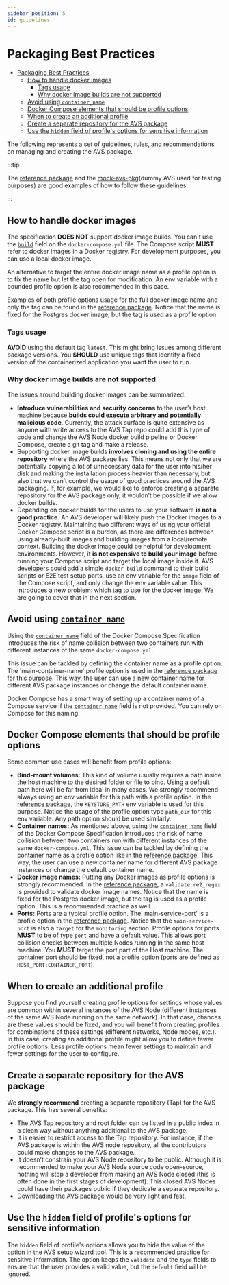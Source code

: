 ```yaml
---
sidebar_position: 5
id: guidelines 
---
```

# Packaging Best Practices

- [Packaging Best Practices](#packaging-best-practices)
  - [How to handle docker images](#how-to-handle-docker-images)
    - [Tags usage](#tags-usage)
    - [Why docker image builds are not supported](#why-docker-image-builds-are-not-supported)
  - [Avoid using `container_name`](#avoid-using-container_name)
  - [Docker Compose elements that should be profile options](#docker-compose-elements-that-should-be-profile-options)
  - [When to create an additional profile](#when-to-create-an-additional-profile)
  - [Create a separate repository for the AVS package](#create-a-separate-repository-for-the-avs-package)
  - [Use the `hidden` field of profile's options for sensitive information](#use-the-hidden-field-of-profiles-options-for-sensitive-information)


The following represents a set of guidelines, rules, and recommendations on managing and creating the AVS package.

:::tip

The [reference package](/docs/spec/packaging/reference) and the [mock-avs-pkg](https://github.com/NethermindEth/mock-avs-pkg)(dummy AVS used for testing purposes) are good examples of how to follow these guidelines.

:::

## How to handle docker images

The specification **DOES NOT** support docker image builds. You can't use the [`build`](https://docs.docker.com/compose/compose-file/compose-file-v3/#build) field on the `docker-compose.yml` file. The Compose script **MUST** refer to docker images in a Docker registry. For development purposes, you can use a local docker image.

An alternative to target the entire docker image name as a profile option is to fix the name but let the tag open for modification. An env variable with a bounded profile option is also recommended in this case.

Examples of both profile options usage for the full docker image name and only the tag can be found in the [reference package](/docs/spec/packaging/reference). Notice that the name is fixed for the Postgres docker image, but the tag is used as a profile option.

### Tags usage

**AVOID** using the default tag `latest`. This might bring issues among different package versions. You **SHOULD** use unique tags that identify a fixed version of the containerized application you want the user to run.

### Why docker image builds are not supported

The issues around building docker images can be summarized:

- **Introduce vulnerabilities and security concerns** to the user’s host machine because **builds could execute arbitrary and potentially malicious code**. Currently, the attack surface is quite extensive as anyone with write access to the AVS Tap repo could add this type of code and change the AVS Node docker build pipeline or Docker Compose, create a git tag and make a release.
- Supporting docker image builds **involves cloning and using the entire repository** where the AVS package lies. This means not only that we are potentially copying a lot of unnecessary data for the user into his/her disk and making the installation process heavier than necessary, but also that we can’t control the usage of good practices around the AVS packaging. If, for example, we would like to enforce creating a separate repository for the AVS package only, it wouldn’t be possible if we allow docker builds.
- Depending on docker builds for the users to use your software **is not a good practice**. An AVS developer will likely push the Docker images to a Docker registry. Maintaining two different ways of using your official Docker Compose script is a burden, as there are differences between using already-built images and building images from a local/remote context. Building the docker image could be helpful for development environments. However, it **is not expensive to build your image** before running your Compose script and target the local image inside it. AVS developers could add a simple `docker build` command to their build scripts or E2E test setup parts, use an env variable for the `image` field of the Compose script, and only change the env variable value. This introduces a new problem: which tag to use for the docker image. We are going to cover that in the next section.

## Avoid using [`container_name`](https://docs.docker.com/compose/compose-file/compose-file-v3/#container_name)

Using the [`container_name`](https://docs.docker.com/compose/compose-file/compose-file-v3/#container_name) field of the Docker Compose Specification introduces the risk of name collision between two containers run with different instances of the same `docker-compose.yml`.

This issue can be tackled by defining the container name as a profile option. The 'main-container-name' profile option is used in the [reference package](/docs/spec/packaging/reference) for this purpose. This way, the user can use a new container name for different AVS package instances or change the default container name.

Docker Compose has a smart way of setting up a container name of a Compose service if the [`container_name`](https://docs.docker.com/compose/compose-file/compose-file-v3/#container_name) field is not provided. You can rely on Compose for this naming.

## Docker Compose elements that should be profile options

Some common use cases will benefit from profile options:

- **Bind-mount volumes:** This kind of volume usually requires a path inside the host machine to the desired folder or file to bind. Using a default path here will be far from ideal in many cases. We strongly recommend always using an env variable for this path with a profile option. In the [reference package](/docs/spec/packaging/reference), the `KEYSTORE_PATH` env variable is used for this purpose. Notice the usage of the profile option type `path_dir` for this env variable. Any path option should be used similarly.
- **Container names:** As mentioned above, using the [`container_name`](https://docs.docker.com/compose/compose-file/compose-file-v3/#container_name) field of the Docker Compose Specification introduces the risk of name collision between two containers run with different instances of the same `docker-compose.yml`. This issue can be tackled by defining the container name as a profile option like in the [reference package](/docs/spec/packaging/reference). This way, the user can use a new container name for different AVS package instances or change the default container name.
- **Docker image names:** Putting any Docker images as profile options is strongly recommended. In the [reference package](/docs/spec/packaging/reference), a `validate.re2_regex` is provided to validate docker image names. Notice that the name is fixed for the Postgres docker image, but the tag is used as a profile option. This is a recommended practice as well.
- **Ports:** Ports are a typical profile option. The' main-service-port' is a profile option in the [reference package](/docs/spec/packaging/reference). Notice that the `main-service-port` is also a `target` for the `monitoring` section. Profile options for ports **MUST** to be of type `port` and have a default value. This allows port collision checks between multiple Nodes running in the same host machine. You **MUST** target the port part of the Host machine. The container port should be fixed, not a profile option (ports are defined as `HOST_PORT:CONTAINER_PORT`).

## When to create an additional profile

Suppose you find yourself creating profile options for settings whose values are common within several instances of the AVS Node (different instances of the same AVS Node running on the same network). In that case, chances are these values should be fixed, and you will benefit from creating profiles for combinations of these settings (different networks, Node modes, etc.). In this case, creating an additional profile might allow you to define fewer profile options. Less profile options mean fewer settings to maintain and fewer settings for the user to configure.

## Create a separate repository for the AVS package

We **strongly recommend** creating a separate repository (Tap) for the AVS package. This has several benefits:

- The AVS Tap repository and root folder can be listed in a public index in a clean way without anything additional to the AVS package.
- It is easier to restrict access to the Tap repository. For instance, if the AVS package is within the AVS node repository, all the contributors could make changes to the AVS package.
- It doesn’t constrain your AVS Node repository to be public. Although it is recommended to make your AVS Node source code open-source, nothing will stop a developer from making an AVS Node closed (this is often done in the first stages of development). This closed AVS Nodes could have their packages public if they dedicate a separate repository.
- Downloading the AVS package would be very light and fast.

## Use the `hidden` field of profile's options for sensitive information

The `hidden` field of profile's options allows you to hide the value of the option in the AVS setup wizard tool. This is a recommended practice for sensitive information. The option keeps the `validate` and the `type` fields to ensure that the user provides a valid value, but the `default` field will be ignored.